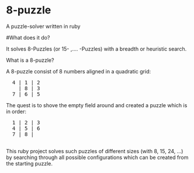 # 8-puzzle
A puzzle-solver written in ruby

#What does it do?

It solves 8-Puzzles (or 15- ,.... -Puzzles) with a breadth or heuristic search.

What is a 8-puzzle?

A 8-puzzle consist of 8 numbers aligned in a quadratic grid: 
 <pre>
  4 | 1 | 2
    | 8 | 3
  7 | 6 | 5
</pre>
The quest is to shove the empty field around and created a puzzle which is in order:
 <pre>
  1 | 2 | 3
  4 | 5 | 6
  7 | 8 | 
  </pre>
  
 This ruby project solves such puzzles of different sizes (with 8, 15, 24, ...) by searching through all possible configurations
  which can be created from the starting puzzle.
  
